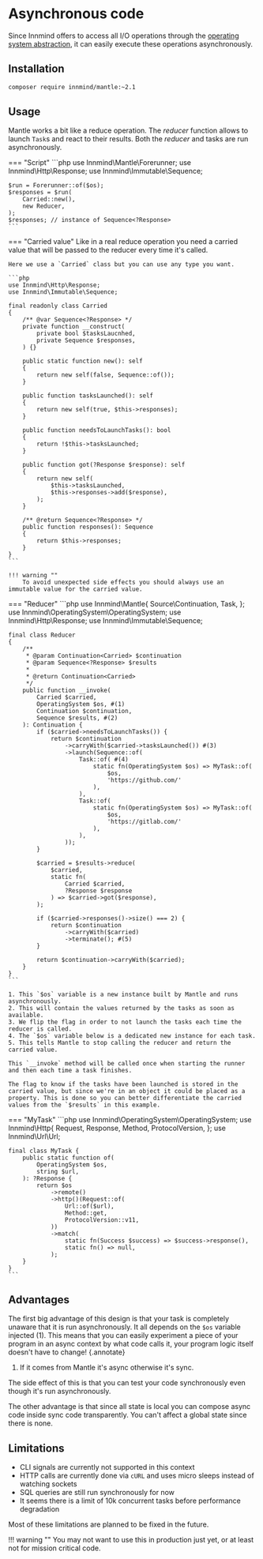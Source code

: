 # Asynchronous code

Since Innmind offers to access all I/O operations through the [operating system abstraction](../operating-system/index.md), it can easily execute these operations asynchronously.

## Installation

```sh
composer require innmind/mantle:~2.1
```

## Usage

Mantle works a bit like a reduce operation. The _reducer_ function allows to launch `Task`s and react to their results. Both the _reducer_ and tasks are run asynchronously.

=== "Script"
    ```php
    use Innmind\Mantle\Forerunner;
    use Innmind\Http\Response;
    use Innmind\Immutable\Sequence;

    $run = Forerunner::of($os);
    $responses = $run(
        Carried::new(),
        new Reducer,
    );
    $responses; // instance of Sequence<?Response>
    ```

=== "Carried value"
    Like in a real reduce operation you need a carried value that will be passed to the reducer every time it's called.

    Here we use a `Carried` class but you can use any type you want.

    ```php
    use Innmind\Http\Response;
    use Innmind\Immutable\Sequence;

    final readonly class Carried
    {
        /** @var Sequence<?Response> */
        private function __construct(
            private bool $tasksLaucnhed,
            private Sequence $responses,
        ) {}

        public static function new(): self
        {
            return new self(false, Sequence::of());
        }

        public function tasksLaunched(): self
        {
            return new self(true, $this->responses);
        }

        public function needsToLaunchTasks(): bool
        {
            return !$this->tasksLaunched;
        }

        public function got(?Response $response): self
        {
            return new self(
                $this->tasksLaunched,
                $this->responses->add($response),
            );
        }

        /** @return Sequence<?Response> */
        public function responses(): Sequence
        {
            return $this->responses;
        }
    }
    ```

    !!! warning ""
        To avoid unexpected side effects you should always use an immutable value for the carried value.

=== "Reducer"
    ```php
    use Innmind\Mantle\{
        Source\Continuation,
        Task,
    };
    use Innmind\OperatingSystem\OperatingSystem;
    use Innmind\Http\Response;
    use Innmind\Immutable\Sequence;

    final class Reducer
    {
        /**
         * @param Continuation<Carried> $continuation
         * @param Sequence<?Response> $results
         *
         * @return Continuation<Carried>
         */
        public function __invoke(
            Carried $carried,
            OperatingSystem $os, #(1)
            Continuation $continuation,
            Sequence $results, #(2)
        ): Continuation {
            if ($carried->needsToLaunchTasks()) {
                return $continuation
                    ->carryWith($carried->tasksLaunched()) #(3)
                    ->launch(Sequence::of(
                        Task::of( #(4)
                            static fn(OperatingSystem $os) => MyTask::of(
                                $os,
                                'https://github.com/'
                            ),
                        ),
                        Task::of(
                            static fn(OperatingSystem $os) => MyTask::of(
                                $os,
                                'https://gitlab.com/'
                            ),
                        ),
                    ));
            }

            $carried = $results->reduce(
                $carried,
                static fn(
                    Carried $carried,
                    ?Response $response
                ) => $carried->got($response),
            );

            if ($carried->responses()->size() === 2) {
                return $continuation
                    ->carryWith($carried)
                    ->terminate(); #(5)
            }

            return $continuation->carryWith($carried);
        }
    }
    ```

    1. This `$os` variable is a new instance built by Mantle and runs asynchronously.
    2. This will contain the values returned by the tasks as soon as available.
    3. We flip the flag in order to not launch the tasks each time the reducer is called.
    4. The `$os` variable below is a dedicated new instance for each task.
    5. This tells Mantle to stop calling the reducer and return the carried value.

    This `__invoke` method will be called once when starting the runner and then each time a task finishes.

    The flag to know if the tasks have been launched is stored in the carried value, but since we're in an object it could be placed as a property. This is done so you can better differentiate the carried values from the `$results` in this example.

=== "MyTask"
    ```php
    use Innmind\OperatingSystem\OperatingSystem;
    use Innmind\Http\{
        Request,
        Response,
        Method,
        ProtocolVersion,
    };
    use Innmind\Url\Url;

    final class MyTask {
        public static function of(
            OperatingSystem $os,
            string $url,
        ): ?Response {
            return $os
                ->remote()
                ->http()(Request::of(
                    Url::of($url),
                    Method::get,
                    ProtocolVersion::v11,
                ))
                ->match(
                    static fn(Success $success) => $success->response(),
                    static fn() => null,
                );
        }
    }
    ```


## Advantages

The first big advantage of this design is that your task is completely unaware that it is run asynchronously. It all depends on the `$os` variable injected (1). This means that you can easily experiment a piece of your program in an async context by what code calls it, your program logic itself doesn't have to change!
{.annotate}

1. If it comes from Mantle it's async otherwise it's sync.

The side effect of this is that you can test your code synchronously even though it's run asynchronously.

The other advantage is that since all state is local you can compose async code inside sync code transparently. You can't affect a global state since there is none.

## Limitations

- CLI signals are currently not supported in this context
- HTTP calls are currently done via `cURL` and uses micro sleeps instead of watching sockets
- SQL queries are still run synchronously for now
- It seems there is a limit of 10k concurrent tasks before performance degradation

Most of these limitations are planned to be fixed in the future.

!!! warning ""
    You may not want to use this in production just yet, or at least not for mission critical code.
